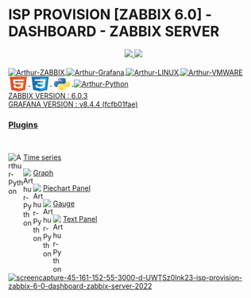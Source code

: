# ISP PROVISION [ZABBIX 6.0] - DASHBOARD - ZABBIX SERVER

<div align="center">
  <a href="https://github.com/ispprovision">
  <img height="180em" src="https://github-readme-stats.vercel.app/api?username=ispprovision&show_icons=true&theme=dracula&include_all_commits=true&count_private=true"/>
  <img height="180em" src="https://github-readme-stats.vercel.app/api/top-langs/?username=ispprovision&layout=compact&langs_count=7&theme=dracula"/>
</div>
<div style="display: inline_block"><br>
  <img align="center" alt="Arthur-ZABBIX" height="" width="" src="https://www.vectorlogo.zone/logos/zabbix/zabbix-ar21.svg">
  <img align="center" alt="Arthur-Grafana" height="" width="" src="https://www.vectorlogo.zone/logos/grafana/grafana-ar21.svg">
  <img align="center" alt="Arthur-LINUX" height="" width="" src="https://www.vectorlogo.zone/logos/linux/linux-ar21.svg">
  <img align="center" alt="Arthur-VMWARE" height="" width="70" src="https://upload.wikimedia.org/wikipedia/commons/1/11/VMware_logo.svg">
  <img align="center" alt="Arthur-HTML" height="30" width="40" src="https://raw.githubusercontent.com/devicons/devicon/master/icons/html5/html5-original.svg">
  <img align="center" alt="Arthur-CSS" height="30" width="40" src="https://raw.githubusercontent.com/devicons/devicon/master/icons/css3/css3-original.svg">
  <img align="center" alt="Arthur-Python" height="30" width="40" src="https://raw.githubusercontent.com/devicons/devicon/master/icons/python/python-original.svg">
  <img align="center" alt="Arthur-Python" height="50" width="70" src="https://www.vectorlogo.zone/logos/mysql/mysql-ar21.svg">
  </div>       
  ZABBIX VERSION : 6.0.3
  </br >
  GRAFANA VERSION : v8.4.4 (fcfb01fae)
  
   
  ### Plugins
  </br >
               
   
<img align="left" alt="Arthur-Python" height="" width="30" src="https://grafana.com/api/plugins/singlestat/logos/small"> <a href="https://grafana.com/docs/grafana/latest/visualizations/time-series/">Time series</a><br />

<img align="left" alt="Arthur-Python" height="" width="20" src="https://grafana.com/api/plugins/graph/logos/small"> <a href="https://grafana.com/grafana/plugins/graph/">Graph</a>

<img align="left" alt="Arthur-Python" height="" width="20" src="https://grafana.com/api/plugins/grafana-piechart-panel/logos/small"> <a href="https://grafana.com/docs/grafana/latest/visualizations/time-series/">Piechart Panel</a>

<img align="left" alt="Arthur-Python" height="" width="20" src="https://grafana.com/api/plugins/briangann-gauge-panel/logos/small"> <a href="https://grafana.com/grafana/plugins/briangann-gauge-panel//">Gauge</a>

<img align="left" alt="Arthur-Python" height="" width="20" src="https://grafana.com/api/plugins/text/logos/small"> <a href="https://grafana.com/grafana/plugins/text/">Text Panel</a>

<a href="https://ibb.co/25jPGps"><img src="https://i.ibb.co/g6DwkcP/screencapture-45-161-152-55-3000-d-UWTSz0lnk23-isp-provision-zabbix-6-0-dashboard-zabbix-server-2022.png" alt="screencapture-45-161-152-55-3000-d-UWTSz0lnk23-isp-provision-zabbix-6-0-dashboard-zabbix-server-2022" border="0" /></a>
 
  
   


